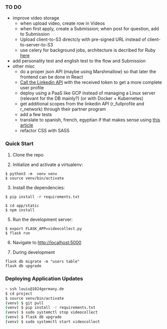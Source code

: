### TO DO

* improve video storage
  * when upload video, create row in Videos
  * when first apply, create a Submission; when post for question, add to Submission
  * Upload client-to-S3 directcly with pre-signed URL instead of client-to-server-to-S3
  * use celery for background jobs, architecture is decribed for Ruby [here](https://twin.github.io/file-uploads-asynchronous-world/)
* add personality test and english test to the flow and Submission
* other misc
  * do a proper json API (maybe using Marshmallow) so that later the frontend can be done in React
  * [Call the Linkedin API](https://auth0.com/docs/connections/calling-an-external-idp-api) with the received token to get a more complete user profile 
  * deploy using a PaaS like GCP instead of managing a Linux server (relevant for the DB mainly?) (or with Docker + Kubernetes)
  * get additional scopes from the linkedin API (r_fullprofile and r_network) through their partner program
  * add a few tests
  * translate to spanish, french, egyptian if that makes sense using [this article](https://blog.miguelgrinberg.com/post/the-flask-mega-tutorial-part-xiii-i18n-and-l10n) 
  * refactor CSS with SASS

### Quick Start

1. Clone the repo

2. Initialize and activate a virtualenv:
  ```
  $ python3 -m  venv venv
  $ source venv/bin/activate
  ```

3. Install the dependencies:
  ```
  $ pip install -r requirements.txt
  ```
  ```
  $ cd app/static
  $ npm install
  ```

5. Run the development server:
  ```
  $ export FLASK_APP=videocollect.py
  $ flask run
  ```

6. Navigate to [http://localhost:5000](http://localhost:5000)

7. During development
```
flask db migrate -m "users table"
flask db upgrade
```


### Deploying Application Updates

```bash
> ssh louis@1024germany.de
$ cd project
$ source venv/bin/activate
(venv) $ git pull                              
(venv) $ pip install -r requirements.txt
(venv) $ sudo systemctl stop videocollect
(venv) $ flask db upgrade                      
(venv) $ sudo systemctl start videocollect    
```
